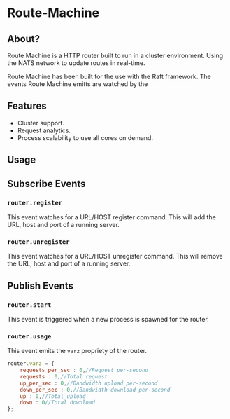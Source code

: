 # Route-Machine

## About?

Route Machine is a HTTP router built to run in a cluster environment. Using the NATS network to update routes in real-time.

Route Machine has been built for the use with the Raft framework. The events Route Machine emitts are watched by the 

## Features

* Cluster support.
* Request analytics.
* Process scalability to use all cores on demand.

## Usage


## Subscribe Events
### `router.register`
This event watches for a URL/HOST register command. This will add the URL, host and port of a running server.
### `router.unregister`
This event watches for a URL/HOST unregister command. This will remove the URL, host and port of a running server.

## Publish Events
### `router.start`
This event is triggered when a new process is spawned for the router.
### `router.usage`
This event emits the `varz` propriety of the router.
```javascript
router.varz = {
	requests_per_sec : 0,//Request per-second
	requests : 0,//Total request
	up_per_sec : 0,//Bandwidth upload per-second
	down_per_sec : 0,//Bandwidth download per-second
	up : 0,//Total upload
	down : 0//Total download
};
```
